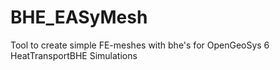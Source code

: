 # BHE_EASyMesh
Tool to create simple FE-meshes with bhe's for OpenGeoSys 6 HeatTransportBHE Simulations
